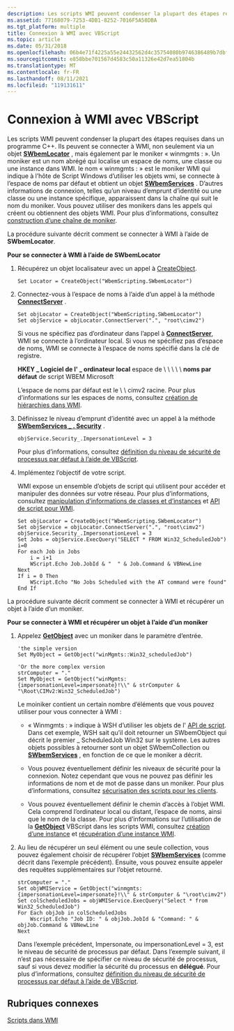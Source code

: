 ```yaml
---
description: Les scripts WMI peuvent condenser la plupart des étapes requises dans un programme C++.
ms.assetid: 77168079-7253-4DB1-8252-7016F5A58DBA
ms.tgt_platform: multiple
title: Connexion à WMI avec VBScript
ms.topic: article
ms.date: 05/31/2018
ms.openlocfilehash: 06b4e71f4225a55e24432562d4c35754080b9746386489b7dbf7061cb65c9771
ms.sourcegitcommit: e858bbe701567d4583c50a11326e42d7ea51804b
ms.translationtype: MT
ms.contentlocale: fr-FR
ms.lasthandoff: 08/11/2021
ms.locfileid: "119131611"
---
```

# <a name="connecting-to-wmi-with-vbscript"></a>Connexion à WMI avec VBScript

Les scripts WMI peuvent condenser la plupart des étapes requises dans un programme C++. Ils peuvent se connecter à WMI, non seulement via un objet [**SWbemLocator**](swbemlocator.md) , mais également par le moniker « winmgmts : ». Un moniker est un nom abrégé qui localise un espace de noms, une classe ou une instance dans WMI. le nom « winmgmts : » est le moniker WMI qui indique à l’hôte de Script Windows d’utiliser les objets wmi, se connecte à l’espace de noms par défaut et obtient un objet [**SWbemServices**](swbemservices.md) . D’autres informations de connexion, telles qu’un niveau d’emprunt d’identité ou une classe ou une instance spécifique, apparaissent dans la chaîne qui suit le nom du moniker. Vous pouvez utiliser des monikers dans les appels qui créent ou obtiennent des objets WMI. Pour plus d’informations, consultez [construction d’une chaîne de moniker](constructing-a-moniker-string.md).

La procédure suivante décrit comment se connecter à WMI à l’aide de **SWbemLocator**.

**Pour se connecter à WMI à l’aide de SWbemLocator**

1.  Récupérez un objet localisateur avec un appel à [CreateObject](/previous-versions//xzysf6hc(v=vs.85)).

    ```VB
    Set Locator = CreateObject("WbemScripting.SWbemLocator")
    ```

    

2.  Connectez-vous à l’espace de noms à l’aide d’un appel à la méthode [**ConnectServer**](swbemlocator-connectserver.md) .

    ```VB
    Set objLocator = CreateObject("WbemScripting.SWbemLocator")
    Set objService = objLocator.ConnectServer(".", "root\cimv2")
    ```

    

    Si vous ne spécifiez pas d’ordinateur dans l’appel à [**ConnectServer**](swbemlocator-connectserver.md), WMI se connecte à l’ordinateur local. Si vous ne spécifiez pas d’espace de noms, WMI se connecte à l’espace de noms spécifié dans la clé de registre.

    **HKEY \_ Logiciel de l' \_ ordinateur local** espace de \\  \\  \\  \\  \\ **noms par défaut** de script WBEM Microsoft

    L’espace de noms par défaut est le \\ \\ cimv2 racine. Pour plus d’informations sur les espaces de noms, consultez [création de hiérarchies dans WMI](creating-hierarchies-within-wmi.md).

3.  Définissez le niveau d’emprunt d’identité avec un appel à la méthode [**SWbemServices \_ . Security**](swbemservices-security-.md) .

    ```VB
    objService.Security_.ImpersonationLevel = 3 
    ```

    

    Pour plus d’informations, consultez [définition du niveau de sécurité de processus par défaut à l’aide de VBScript](setting-the-default-process-security-level-using-vbscript.md).

4.  Implémentez l’objectif de votre script.

    WMI expose un ensemble d’objets de script qui utilisent pour accéder et manipuler des données sur votre réseau. Pour plus d’informations, consultez [manipulation d’informations de classes et d’instances](manipulating-class-and-instance-information.md) et [API de script pour WMI](scripting-api-for-wmi.md).

    ```VB
    Set objLocator = CreateObject("WbemScripting.SWbemLocator")
    Set objService = objLocator.ConnectServer(".", "root\cimv2")
    objService.Security_.ImpersonationLevel = 3
    Set Jobs = objService.ExecQuery("SELECT * FROM Win32_ScheduledJob")
    i=0
    For each Job in Jobs
        i = i+1   
        WScript.Echo Job.JobId & "  " & Job.Command & VBNewLine
    Next
    If i = 0 Then
        WScript.Echo "No Jobs Scheduled with the AT command were found"
    End If
    ```

    

La procédure suivante décrit comment se connecter à WMI et récupérer un objet à l’aide d’un moniker.

**Pour se connecter à WMI et récupérer un objet à l’aide d’un moniker**

1.  Appelez [**GetObject**](https://msdn.microsoft.com/library/ebdktb00(v=VS.71).aspx) avec un moniker dans le paramètre d’entrée.

    ```VB
    'the simple version
    Set MyObject = GetObject("winMgmts::Win32_scheduledJob")

    'Or the more complex version
    strComputer = "."
    Set MyObject = GetObject("winMgmts:{impersonationLevel=impersonate}!\\" & strComputer & "\Root\CIMv2:Win32_ScheduledJob")
    ```

    

    Le moiniker contient un certain nombre d’éléments que vous pouvez utiliser pour vous connecter à WMI :

    -   « Winmgmts : » indique à WSH d’utiliser les objets de l' [API de script](scripting-api-objects.md). Dans cet exemple, WSH sait qu’il doit retourner un SWbemObject qui décrit le premier \_ ScheduledJob Win32 sur le système. Les autres objets possibles à retourner sont un objet SWbemCollection ou [**SWbemServices**](swbemservices.md) , en fonction de ce que le moniker a décrit.

    -   Vous pouvez éventuellement définir les niveaux de sécurité pour la connexion. Notez cependant que vous ne pouvez pas définir les informations de nom et de mot de passe dans un moniker. Pour plus d’informations, consultez [sécurisation des scripts pour les clients](securing-scripting-clients.md).

    -   Vous pouvez éventuellement définir le chemin d’accès à l’objet WMI. Cela comprend l’ordinateur local ou distant, l’espace de noms, ainsi que le nom de la classe. Pour plus d’informations sur l’utilisation de la [**GetObject**](https://msdn.microsoft.com/library/ebdktb00(v=VS.71).aspx) VBScript dans les scripts WMI, consultez [création d’une instance](creating-an-instance.md) et [récupération d’une instance WMI](retrieving-an-instance.md).

2.  Au lieu de récupérer un seul élément ou une seule collection, vous pouvez également choisir de récupérer l’objet [**SWbemServices**](swbemservices.md) (comme décrit dans l’exemple précédent). Ensuite, vous pouvez ensuite appeler des requêtes supplémentaires sur l’objet retourné.

    ```VB
    strComputer = "."
    Set objWMIService = GetObject("winmgmts:{impersonationLevel=impersonate}!\\" & strComputer & "\root\cimv2")
    Set colScheduledJobs = objWMIService.ExecQuery("Select * from Win32_ScheduledJob")
    For Each objJob in colScheduledJobs
        Wscript.Echo "Job ID: " & objJob.JobId & "Command: " & objJob.Command & VBNewLine
    Next
    ```

    

    Dans l’exemple précédent, Impersonate, ou impersonationLevel = 3, est le niveau de sécurité de processus par défaut. Dans l’exemple suivant, il n’est pas nécessaire de spécifier ce niveau de sécurité de processus, sauf si vous devez modifier la sécurité du processus en **délégué**. Pour plus d’informations, consultez [définition du niveau de sécurité de processus par défaut à l’aide de VBScript](setting-the-default-process-security-level-using-vbscript.md).

## <a name="related-topics"></a>Rubriques connexes

<dl> <dt>

[Scripts dans WMI](/windows/desktop/WmiSdk/creating-a-wmi-script)
</dt> </dl>

 

 
